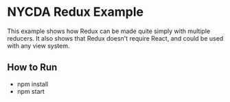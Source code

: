 # NYCDA Redux Example

This example shows how Redux can be made quite simply with multiple reducers. It
also shows that Redux doesn't require React, and could be used with any view
system.

## How to Run

* npm install
* npm start

